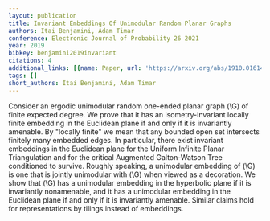 ```yaml
---
layout: publication
title: Invariant Embeddings Of Unimodular Random Planar Graphs
authors: Itai Benjamini, Adam Timar
conference: Electronic Journal of Probability 26 2021
year: 2019
bibkey: benjamini2019invariant
citations: 4
additional_links: [{name: Paper, url: 'https://arxiv.org/abs/1910.01614'}]
tags: []
short_authors: Itai Benjamini, Adam Timar
---
```

Consider an ergodic unimodular random one-ended planar graph \(\G\) of finite
expected degree. We prove that it has an isometry-invariant locally finite
embedding in the Euclidean plane if and only if it is invariantly amenable. By
"locally finite" we mean that any bounded open set intersects finitely many
embedded edges. In particular, there exist invariant embeddings in the
Euclidean plane for the Uniform Infinite Planar Triangulation and for the
critical Augmented Galton-Watson Tree conditioned to survive. Roughly speaking,
a unimodular embedding of \(\G\) is one that is jointly unimodular with \(\G\) when
viewed as a decoration. We show that \(\G\) has a unimodular embedding in the
hyperbolic plane if it is invariantly nonamenable, and it has a unimodular
embedding in the Euclidean plane if and only if it is invariantly amenable.
Similar claims hold for representations by tilings instead of embeddings.